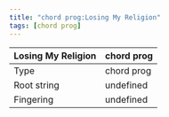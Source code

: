 ```yaml
---
title: "chord prog:Losing My Religion"
tags: [chord prog]
---
```


|Losing My Religion|chord prog|
|---|---|
|Type|chord prog|
|Root string|undefined|
|Fingering|undefined|

